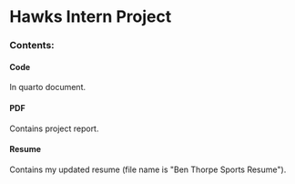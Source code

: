 # Hawks Intern Project

### Contents:

#### Code
In quarto document.

#### PDF
Contains project report.

#### Resume
Contains my updated resume (file name is "Ben Thorpe Sports Resume").
